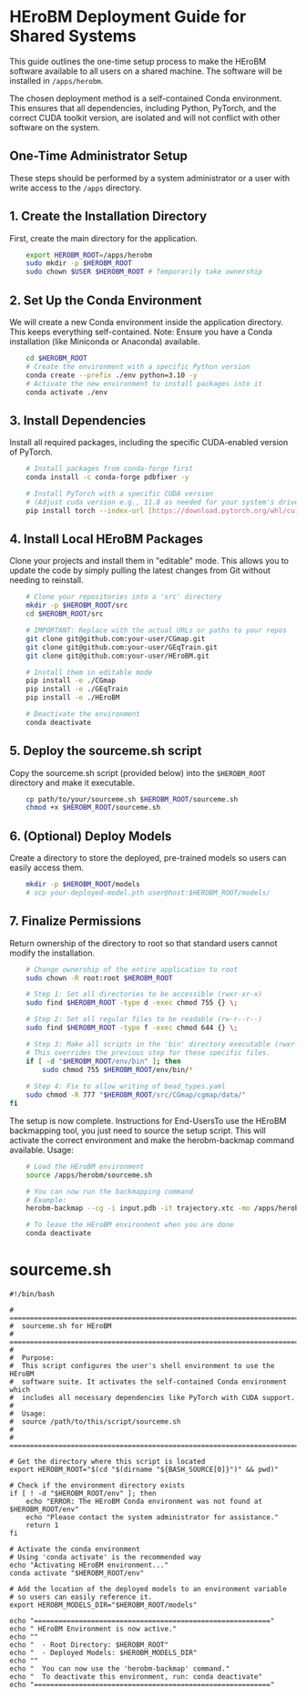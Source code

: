 # HEroBM Deployment Guide for Shared Systems
This guide outlines the one-time setup process to make the HEroBM software available to all users on a shared machine.
The software will be installed in `/apps/herobm`.

The chosen deployment method is a self-contained Conda environment.
This ensures that all dependencies, including Python, PyTorch, and the correct CUDA toolkit version, are isolated and will not conflict with other software on the system.

## One-Time Administrator Setup
These steps should be performed by a system administrator or a user with write access to the `/apps` directory.

## 1. Create the Installation Directory
First, create the main directory for the application.
```bash
    export HEROBM_ROOT=/apps/herobm
    sudo mkdir -p $HEROBM_ROOT
    sudo chown $USER $HEROBM_ROOT # Temporarily take ownership
```
## 2. Set Up the Conda Environment
We will create a new Conda environment inside the application directory. This keeps everything self-contained.
Note: Ensure you have a Conda installation (like Miniconda or Anaconda) available.
```bash
    cd $HEROBM_ROOT
    # Create the environment with a specific Python version
    conda create --prefix ./env python=3.10 -y
    # Activate the new environment to install packages into it
    conda activate ./env
```
## 3. Install Dependencies
Install all required packages, including the specific CUDA-enabled version of PyTorch.
```bash
    # Install packages from conda-forge first
    conda install -c conda-forge pdbfixer -y

    # Install PyTorch with a specific CUDA version
    # (Adjust cuda version e.g., 11.8 as needed for your system's drivers)
    pip install torch --index-url [https://download.pytorch.org/whl/cu118](https://download.pytorch.org/whl/cu118)
```

## 4. Install Local HEroBM Packages
Clone your projects and install them in "editable" mode.
This allows you to update the code by simply pulling the latest changes from Git without needing to reinstall.
```bash
    # Clone your repositories into a 'src' directory
    mkdir -p $HEROBM_ROOT/src
    cd $HEROBM_ROOT/src

    # IMPORTANT: Replace with the actual URLs or paths to your repos
    git clone git@github.com:your-user/CGmap.git
    git clone git@github.com:your-user/GEqTrain.git
    git clone git@github.com:your-user/HEroBM.git

    # Install them in editable mode
    pip install -e ./CGmap
    pip install -e ./GEqTrain
    pip install -e ./HEroBM

    # Deactivate the environment
    conda deactivate
```

## 5. Deploy the sourceme.sh script
Copy the sourceme.sh script (provided below) into the `$HEROBM_ROOT` directory and make it executable.
```bash
    cp path/to/your/sourceme.sh $HEROBM_ROOT/sourceme.sh
    chmod +x $HEROBM_ROOT/sourceme.sh
```

## 6. (Optional) Deploy Models
Create a directory to store the deployed, pre-trained models so users can easily access them.
```bash
    mkdir -p $HEROBM_ROOT/models
    # scp your-deployed-model.pth user@host:$HEROBM_ROOT/models/
```

## 7. Finalize Permissions
Return ownership of the directory to root so that standard users cannot modify the installation.
```bash
    # Change ownership of the entire application to root
    sudo chown -R root:root $HEROBM_ROOT

    # Step 1: Set all directories to be accessible (rwxr-xr-x)
    sudo find $HEROBM_ROOT -type d -exec chmod 755 {} \;

    # Step 2: Set all regular files to be readable (rw-r--r--)
    sudo find $HEROBM_ROOT -type f -exec chmod 644 {} \;

    # Step 3: Make all scripts in the 'bin' directory executable (rwxr-xr-x)
    # This overrides the previous step for these specific files.
    if [ -d "$HEROBM_ROOT/env/bin" ]; then
        sudo chmod 755 $HEROBM_ROOT/env/bin/*
    
    # Step 4: Fix to allow writing of bead_types.yaml
    sudo chmod -R 777 "$HEROBM_ROOT/src/CGmap/cgmap/data/"
fi
```

The setup is now complete.
Instructions for End-UsersTo use the HEroBM backmapping tool, you just need to source the setup script.
This will activate the correct environment and make the herobm-backmap command available.
Usage:
```bash
    # Load the HEroBM environment
    source /apps/herobm/sourceme.sh

    # You can now run the backmapping command
    # Example:
    herobm-backmap --cg -i input.pdb -it trajectory.xtc -mo /apps/herobm/models/your-model.pth -o ./output_structures -s 'protein'

    # To leave the HEroBM environment when you are done
    conda deactivate
```

# sourceme.sh

```
#!/bin/bash

# ==============================================================================
#  sourceme.sh for HEroBM
# ==============================================================================
#
#  Purpose:
#  This script configures the user's shell environment to use the HEroBM
#  software suite. It activates the self-contained Conda environment which
#  includes all necessary dependencies like PyTorch with CUDA support.
#
#  Usage:
#  source /path/to/this/script/sourceme.sh
#
# ==============================================================================

# Get the directory where this script is located
export HEROBM_ROOT="$(cd "$(dirname "${BASH_SOURCE[0]}")" && pwd)"

# Check if the environment directory exists
if [ ! -d "$HEROBM_ROOT/env" ]; then
    echo "ERROR: The HEroBM Conda environment was not found at $HEROBM_ROOT/env"
    echo "Please contact the system administrator for assistance."
    return 1
fi

# Activate the conda environment
# Using 'conda activate' is the recommended way
echo "Activating HEroBM environment..."
conda activate "$HEROBM_ROOT/env"

# Add the location of the deployed models to an environment variable
# so users can easily reference it.
export HEROBM_MODELS_DIR="$HEROBM_ROOT/models"

echo "=========================================================="
echo " HEroBM Environment is now active."
echo ""
echo "  - Root Directory: $HEROBM_ROOT"
echo "  - Deployed Models: $HEROBM_MODELS_DIR"
echo ""
echo "  You can now use the 'herobm-backmap' command."
echo "  To deactivate this environment, run: conda deactivate"
echo "=========================================================="
```